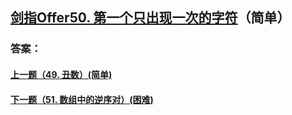 ## [剑指Offer50. 第一个只出现一次的字符](https://leetcode-cn.com/problems/merge-two-sorted-lists/)（简单）





### 答案：



#### [上一题（49. 丑数）(简单)](https://github.com/sdwwld/leetCode/blob/master/src/main/java/com/wld/java/offer/剑指Offer49.md)

#### [下一题（51. 数组中的逆序对）(困难)](https://github.com/sdwwld/leetCode/blob/master/src/main/java/com/wld/java/offer/剑指Offer51.md)